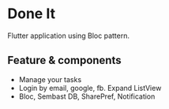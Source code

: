 # Done It

Flutter application using Bloc pattern.

## Feature & components
- Manage your tasks
- Login by email, google, fb. Expand ListView
- Bloc, Sembast DB, SharePref, Notification
